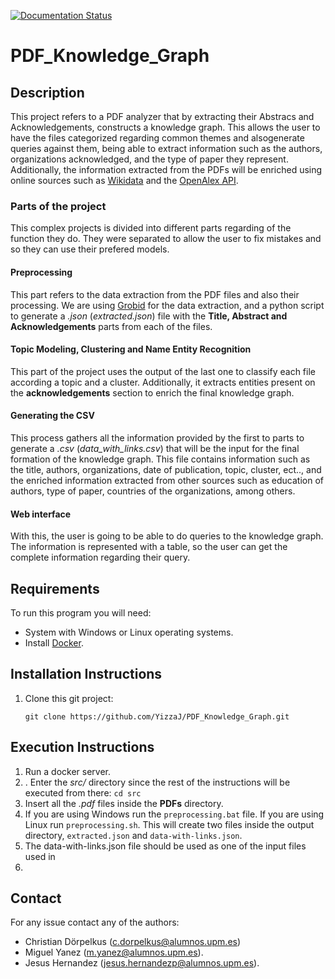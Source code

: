 [![Documentation Status](https://readthedocs.org/projects/pdf-knowledge-graph/badge/?version=latest)](https://pdf-knowledge-graph.readthedocs.io/en/latest/?badge=latest)

# PDF_Knowledge_Graph

## Description

This project refers to a PDF analyzer that by extracting their Abstracs and Acknowledgements, constructs a knowledge graph. This allows the user to have the files categorized regarding common themes and alsogenerate queries against them, being able to extract information such as the authors, organizations acknowledged, and the type of paper they represent. Additionally, the information extracted from the PDFs will be enriched using online sources such as [Wikidata](https://www.wikidata.org/wiki/Wikidata:Main_Page) and the [OpenAlex API](https://openalex.org/).

### Parts of the project

This complex projects is divided into different parts regarding of the function they do. They were separated to allow the user to fix mistakes and so they can use their prefered models.

#### Preprocessing

This part refers to the data extraction from the PDF files and also their processing. We are using [Grobid](https://github.com/kermitt2/grobid) for the data extraction, and a python script to generate a *.json*  (*extracted.json*) file with the **Title, Abstract and Acknowledgements** parts from each of the files.

#### Topic Modeling, Clustering and Name Entity Recognition

This part of the project uses the output of the last one to classify each file according a topic and a cluster. Additionally, it extracts entities present on the **acknowledgements** section to enrich the final knowledge graph.

#### Generating the CSV

This process gathers all the information provided by the first to parts to generate a *.csv* (*data_with_links.csv*) that will be the input for the final formation of the knowledge graph. This file contains information such as the title, authors, organizations, date of publication, topic, cluster, ect.., and the enriched information extracted from other sources such as education of authors, type of paper, countries of the organizations, among others.

#### Web interface

With this, the user is going to be able to do queries to the knowledge graph. The information is represented with a table, so the user can get the complete information regarding their query.

## Requirements

To run this program you will need:

* System with Windows or Linux operating systems.
* Install [Docker](https://docs.docker.com/engine/install/).

## Installation Instructions

1. Clone this git project:

   `git clone https://github.com/YizzaJ/PDF_Knowledge_Graph.git`

## Execution Instructions

1. Run a docker server.
2. . Enter the *src/* directory since the rest of the instructions will be executed from there:
   `cd src`
3. Insert all the *.pdf* files inside the **PDFs** directory.
4. If you are using Windows run the `preprocessing.bat` file. If you are using Linux run `preprocessing.sh`.
   This will create two files inside the  output directory, `extracted.json` and `data-with-links.json`.
5. The data-with-links.json file should be used as one of the input files used in
6. 

## Contact

For any issue contact any of the authors:

* Christian Dörpelkus (c.dorpelkus@alumnos.upm.es)
* Miguel Yanez (m.yanez@alumnos.upm.es).
* Jesus Hernandez (jesus.hernandezp@alumnos.upm.es).
